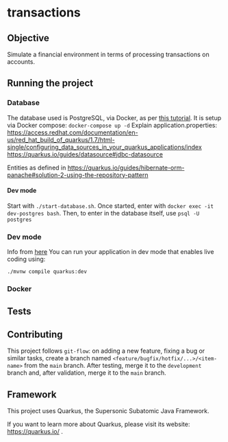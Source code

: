 # transactions

## Objective

Simulate a financial environment in terms of processing transactions on accounts.

## Running the project

### Database

The database used is PostgreSQL, via Docker, as per [this tutorial](https://renatogroffe.medium.com/postgresql-pgadmin-4-docker-compose-montando-rapidamente-um-ambiente-para-uso-55a2ab230b89). It is setup via Docker compose: `docker-compose up -d`
Explain application.properties:
    https://access.redhat.com/documentation/en-us/red_hat_build_of_quarkus/1.7/html-single/configuring_data_sources_in_your_quarkus_applications/index
    https://quarkus.io/guides/datasource#jdbc-datasource

Entities as defined in https://quarkus.io/guides/hibernate-orm-panache#solution-2-using-the-repository-pattern

#### Dev mode

Start with `./start-database.sh`. Once started, enter with `docker exec -it dev-postgres bash`. Then, to enter in the database itself, use `psql -U postgres`

### Dev mode

Info from [here](https://hub.docker.com/_/postgres)
You can run your application in dev mode that enables live coding using:
```shell script
./mvnw compile quarkus:dev
```

### Docker

## Tests

## Contributing

This project follows `git-flow`: on adding a new feature, fixing a bug or similar tasks, create a branch named `<feature/bugfix/hotfix/...>/<item-name>` from the `main` branch. After testing, merge it to the `development` branch and, after validation, merge it to the `main` branch.


## Framework

This project uses Quarkus, the Supersonic Subatomic Java Framework.

If you want to learn more about Quarkus, please visit its website: https://quarkus.io/ .
